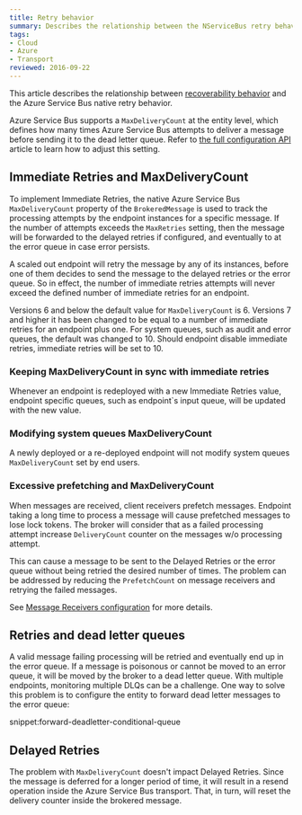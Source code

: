 ```yaml
---
title: Retry behavior
summary: Describes the relationship between the NServiceBus retry behavior and the Azure Service Bus native retry behavior
tags:
- Cloud
- Azure
- Transport
reviewed: 2016-09-22
---
```


This article describes the relationship between [recoverability behavior](/nservicebus/recoverability/) and the Azure Service Bus native retry behavior.

Azure Service Bus supports a `MaxDeliveryCount` at the entity level, which defines how many times Azure Service Bus attempts to deliver a message before sending it to the dead letter queue. Refer to [the full configuration API](/nservicebus/azure-service-bus/configuration/full.md#controlling-entities-queues) article to learn how to adjust this setting.


## Immediate Retries and MaxDeliveryCount

To implement Immediate Retries, the native Azure Service Bus `MaxDeliveryCount` property of the `BrokeredMessage` is used to track the processing attempts by the endpoint instances for a specific message. If the number of attempts exceeds the `MaxRetries` setting, then the message will be forwarded to the delayed retries if configured, and eventually to at the error queue in case error persists.

A scaled out endpoint will retry the message by any of its instances, before one of them decides to send the message to the delayed retries or the error queue. So in effect, the number of immediate retries attempts will never exceed the defined number of immediate retries for an endpoint.

Versions 6 and below the default value for `MaxDeliveryCount` is 6. Versions 7 and higher it has been changed to be equal to a number of immediate retries for an endpoint plus one. For system queues, such as audit and error queues, the default was changed to 10. Should endpoint disable immediate retries, immediate retries will be set to 10.


### Keeping MaxDeliveryCount in sync with immediate retries

Whenever an endpoint is redeployed with a new Immediate Retries value, endpoint specific queues, such as endpoint`s input queue, will be updated with the new value.


### Modifying system queues MaxDeliveryCount

A newly deployed or a re-deployed endpoint will not modify system queues `MaxDeliveryCount` set by end users.


### Excessive prefetching and MaxDeliveryCount 

When messages are received, client receivers prefetch messages. Endpoint taking a long time to process a message will cause prefetched messages to lose lock tokens. The broker will consider that as a failed processing attempt increase `DeliveryCount` counter on the messages w/o processing attempt.  

This can cause a message to be sent to the Delayed Retries or the error queue without being retried the desired number of times. The problem can be addressed by reducing the `PrefetchCount` on message receivers and retrying the failed messages.

See [Message Receivers configuration](/nservicebus/azure-service-bus/configuration/full.md#controlling-connectivity-message-receivers) for more details.


## Retries and dead letter queues

A valid message failing processing will be retried and eventually end up in the error queue. If a message is poisonous or cannot be moved to an error queue, it will be moved by the broker to a dead letter queue. With multiple endpoints, monitoring multiple DLQs can be a challenge. One way to solve this problem is to configure the entity to forward dead letter messages to the error queue:

snippet:forward-deadletter-conditional-queue


## Delayed Retries

The problem with `MaxDeliveryCount` doesn't impact Delayed Retries. Since the message is deferred for a longer period of time, it will result in a resend operation inside the Azure Service Bus transport. That, in turn, will reset the delivery counter inside the brokered message.

